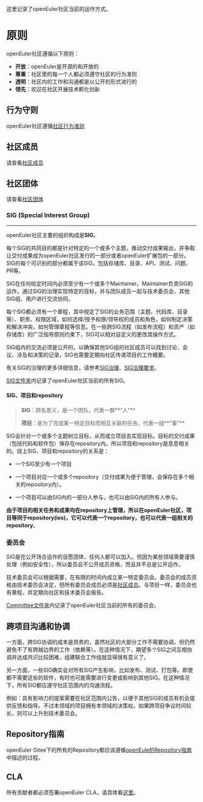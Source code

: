 这里记录了openEuler社区当前的运作方式。



# 原则
openEuler社区遵循以下原则：
+ **开放**：openEuler是开源的和开放的
+ **尊重**：社区里的每一个人都必须遵守社区的行为准则
+ **透明**：社区内的工作和沟通都是以公开的形式进行的
+ **领先**：欢迎在社区开展技术孵化创新



## 行为守则

openEuler社区遵循[社区行为准则](code-of-conduct.md)




## 社区成员

请查看[社区成员](community-membership_cn.md)




##  社区团体

请查看[社区团体](https://openeuler.org/zh/sig.html)



### SIG (Special Interest Group)

------

openEuler社区主要的组织构成是**SIG**。

每个SIG的共同目的都是针对特定的一个或多个主题，推动交付成果输出，并争取让交付成果成为openEuler社区发行的一部分或者openEuler扩展包的一部分。SIG的每个可识别的部分都属于该SIG，包括存储库、目录、API、测试、问题、PR等。

SIG在任何给定时间内必须至少有一个或多个Maintainer。Maintainer负责SIG的运作，通过SIG的治理实现特定的目标，并与团队成员一起与技术委员会、其他SIG组、用户进行交流协同。

每个SIG都必须有一个章程，其中规定了SIG的业务范围（主题、代码库、目录等）、职责、权限区域，如何选择/授予权限/领导权的成员和角色，如何制定决策和解决冲突，如何管理章程等信息。在一些跨SIG流程（如发布流程）和资产（如存储库）的广泛指导原则约束下，SIG可以相对自定义的更改其操作方式。

SIG组内的交流必须是公开的，以确保其他SIG组的社区成员可以找到讨论、会议、涉及和决策的记录，SIG也需要定期向社区传递项目的工作概要。

有关SIG的治理的更多详细信息，请参考[SIG治理](/zh/technical-committee/governance/SIG-governance.md)、[SIG治理要求](/zh/techniacl-committee/governance/SIG-governance-requirements.md)。

[SIG文件夹](sig/)内记录了openEuler社区当前的所有SIG。



#### SIG、项目和repository

>  **SIG**：顾名思义，是一个团队，代表一群**“人”**
>
> **项目**：是为了完成某一特定目标而相互关联的任务，代表一组**“事”**



SIG会针对一个或多个主题树立目标，从而成立项目去实现目标。目标的交付成果（包括代码和软件包）保存在repository内。所以项目和repository是息息相关的。综上SIG、项目和repository的关系是：

- 一个SIG至少有一个项目

- 一个项目对应一个或多个repository（交付成果为便于管理，会保存在多个相关的repository内）。

- 一个项目可以由SIG内的一部分人参与，也可以由SIG内的所有人参与。

  

**由于项目的相关任务和成果均在repository上管理，所以在openEuler社区，项目等同于repository(ies)，它可以代表一个repository，也可以代表一组相关的repository**。





### 委员会

SIG是在公开场合运作的自愿团体，任何人都可以加入。但因为某些领域需要谨慎处理（例如安全性），所以委员会不公开成员资格，而且并不总是公开运作。

 技术委员会可以根据需要，在有限的时间内成立某一特定委员会。委员会的成员资格由技术委员会决定，但所有委员会成员必须是[社区成员](community-membership_cn.md)。与项目一样，委员会也有章程，并定期向社区和技术委员会报告。

[Committee文件夹](committee/)内记录了openEuler社区当前的所有的委员会。



## 跨项目沟通和协调

一方面，跨SIG协调的成本是昂贵的，虽然社区的大部分工作不需要协调，但仍然避免不了有跨越边界的工作（依赖等）。在这种情况下，期望多个SIG之间互相协调并达成共识比较困难，组建联合工作组就显得很有意义了。

另一方面，一些SIG确实会对所有SIG产生影响，比如发布、测试、打包等。即使都不需要这些的软件，有时也可能需要进行变更或影响到其他SIG。在这种情况下，所有SIG都应遵守社区范围内的沟通流程。

例如：具有影响力的提案需要在社区范围内公告，以便于其他SIG的成员有机会提供反馈和指导。不过本领域的项目拥有本领域的决策权。如果跨项目争议时间较长，则可以上升到技术委员会。



## Repository指南

openEuler Gitee下的所有的Repository都应该遵循[openEule的Repository指南](/zh/Gitee-management/README.md)中描述的过程。



## CLA

所有贡献者都必须签署openEuler CLA，请具体看[这里](/zh/CLA.md)。

